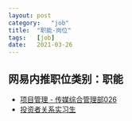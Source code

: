```yaml
---
layout:	post
category:	"job"
title:	"职能-岗位"
tags:	[job]
date:	2021-03-26
---
```

## 网易内推职位类别：职能
- [项目管理 - 传媒综合管理部026](http://mobile.bole.netease.com/bole/boleDetail?id=22710&employeeId=346f03c3cda5f04c&key=all)
- [投资者关系实习生](http://mobile.bole.netease.com/bole/boleDetail?id=28244&employeeId=346f03c3cda5f04c&key=all)
